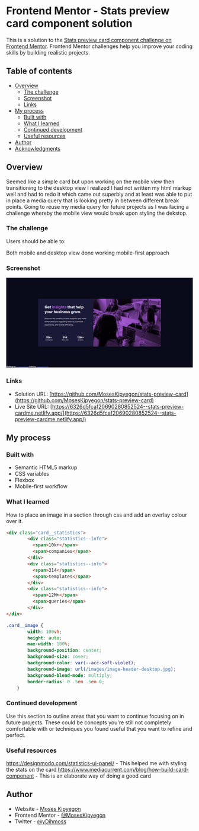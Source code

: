# Frontend Mentor - Stats preview card component solution

This is a solution to the [Stats preview card component challenge on Frontend Mentor](https://www.frontendmentor.io/challenges/stats-preview-card-component-8JqbgoU62). Frontend Mentor challenges help you improve your coding skills by building realistic projects. 

## Table of contents

- [Overview](#overview)
  - [The challenge](#the-challenge)
  - [Screenshot](#screenshot)
  - [Links](#links)
- [My process](#my-process)
  - [Built with](#built-with)
  - [What I learned](#what-i-learned)
  - [Continued development](#continued-development)
  - [Useful resources](#useful-resources)
- [Author](#author)
- [Acknowledgments](#acknowledgments)

## Overview

Seemed like a simple card but upon working on the mobile view then transitioning to the desktop view I realized I had not written my html markup well and had to redo it which came out superbly and at least was able to put in place a media query that is looking pretty in between different break points.
Going to reuse my media query for future projects as I was facing a challenge whereby the mobile view would break upon styling the dekstop.

### The challenge

Users should be able to:

Both mobile and desktop view done working mobile-first approach

### Screenshot

![](./design/Desktop_view.png)


### Links

- Solution URL: [https://github.com/MosesKipyegon/stats-preview-card](https://github.com/MosesKipyegon/stats-preview-card)
- Live Site URL: [https://6326d5fcaf20690280852524--stats-preview-cardme.netlify.app/](https://6326d5fcaf20690280852524--stats-preview-cardme.netlify.app/)

## My process

### Built with

- Semantic HTML5 markup
- CSS variables
- Flexbox
- Mobile-first workflow


### What I learned

How to place an image in a section through css and add an overlay colour over it.


```html
<div class="card__statistics">
        <div class="statistics--info">
          <span>10k+</span>
          <span>companies</span>
        </div>
        <div class="statistics--info">
          <span>314</span>
          <span>templates</span>
        </div>
        <div class="statistics--info">
          <span>12M+</span>
          <span>queries</span>
        </div>
</div>
```
```css
.card__image {
        width: 100vh;
        height: auto;
        max-width: 100%;
        background-position: center;
        background-size: cover;
        background-color: var(--acc-soft-violet);
        background-image: url(/images/image-header-desktop.jpg);
        background-blend-mode: multiply;
        border-radius: 0 .5em .5em 0;
    }
```



### Continued development

Use this section to outline areas that you want to continue focusing on in future projects. These could be concepts you're still not completely comfortable with or techniques you found useful that you want to refine and perfect.

### Useful resources

https://designmodo.com/statistics-ui-panel/ - This helped me with styling the stats on the card
https://www.mediacurrent.com/blog/how-build-card-component - This is an elaborate way of doing a good card 


## Author

- Website - [Moses Kipyegon](https://github.com/MosesKipyegon)
- Frontend Mentor - [@MosesKipyegon](https://www.frontendmentor.io/profile/MosesKipyegon)
- Twitter - [@yDihmoss](https://twitter.com/Dihmoss)


